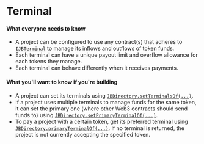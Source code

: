 # Terminal

#### What everyone needs to know

* A project can be configured to use any contract(s) that adheres to [`IJBTerminal`](/v4/api/core/interfaces/ijbterminal) to manage its inflows and outflows of token funds.
* Each terminal can have a unique payout limit and overflow allowance for each tokens they manage.
* Each terminal can behave differently when it receives payments.

#### What you'll want to know if you're building

* A project can set its terminals using [`JBDirectory.setTerminalsOf(...)`](/v4/api/core/contracts/jbdirectory.md/#setterminalsof.md).
* If a project uses multiple terminals to manage funds for the same token, it can set the primary one (where other Web3 contracts should send funds to) using [`JBDirectory.setPrimaryTerminalOf(...)`](/v4/api/core/contracts/jbdirectory.md/#setprimaryterminalof.md).
* To pay a project with a certain token, get its preferred terminal using [`JBDirectory.primaryTerminalOf(...)`](/v4/api/core/contracts/jbdirectory.md/#primaryterminalof.md). If no terminal is returned, the project is not currently accepting the specified token.


